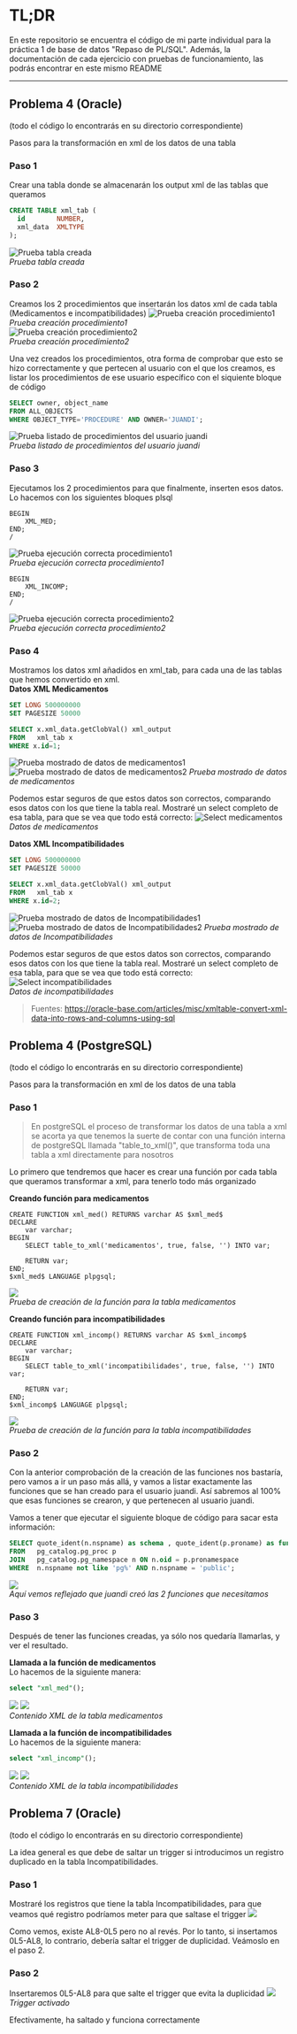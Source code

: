 # TL;DR
En este repositorio se encuentra el código de mi parte individual para la práctica 1 de base de datos "Repaso de PL/SQL".
Además, la documentación de cada ejercicio con pruebas de funcionamiento, las podrás encontrar en este mismo README

---

## Problema 4 (Oracle)
(todo el código lo encontrarás en su directorio correspondiente)

Pasos para la transformación en xml de los datos de una tabla
### Paso 1
Crear una tabla donde se almacenarán los output xml de las tablas que queramos
```sql
CREATE TABLE xml_tab (
  id        NUMBER,
  xml_data  XMLTYPE
);
```
![Prueba tabla creada](https://i.imgur.com/cJv3H1j.png)  
*Prueba tabla creada*

### Paso 2
Creamos los 2 procedimientos que insertarán los datos xml de cada tabla (Medicamentos e incompatibilidades)
![Prueba creación procedimiento1](https://i.imgur.com/1BKCWE7.png)  
*Prueba creación procedimiento1*  
![Prueba creación procedimiento2](https://i.imgur.com/TzTlnmV.png)  
*Prueba creación procedimiento2*

Una vez creados los procedimientos, otra forma de comprobar que esto se hizo correctamente y que pertecen al usuario con el que los creamos, es listar los procedimientos de ese usuario específico con el siquiente bloque de código

```sql
SELECT owner, object_name
FROM ALL_OBJECTS
WHERE OBJECT_TYPE='PROCEDURE' AND OWNER='JUANDI';
```
![Prueba listado de procedimientos del usuario juandi](https://i.imgur.com/oNF2ej1.png)  
*Prueba listado de procedimientos del usuario juandi*

### Paso 3
Ejecutamos los 2 procedimientos para que finalmente, inserten esos datos. Lo hacemos con los siguientes bloques plsql
```plsql
BEGIN
    XML_MED;
END;
/
```
![Prueba ejecución correcta procedimiento1](https://i.imgur.com/XjdME6l.png)  
*Prueba ejecución correcta procedimiento1*

```plsql
BEGIN
    XML_INCOMP;
END;
/
```
![Prueba ejecución correcta procedimiento2](https://i.imgur.com/1OUkObW.png)  
*Prueba ejecución correcta procedimiento2*

### Paso 4
Mostramos los datos xml añadidos en xml_tab, para cada una de las tablas que hemos convertido en xml.  
**Datos XML Medicamentos**

```sql
SET LONG 500000000
SET PAGESIZE 50000

SELECT x.xml_data.getClobVal() xml_output
FROM   xml_tab x
WHERE x.id=1;
```
![Prueba mostrado de datos de medicamentos1](https://i.imgur.com/Le6pQ7s.png)  
![Prueba mostrado de datos de medicamentos2](https://i.imgur.com/WqlaPsT.png)
*Prueba mostrado de datos de medicamentos*

Podemos estar seguros de que estos datos son correctos, comparando esos datos con los que tiene la tabla real. Mostraré un select completo de esa tabla, para que se vea que todo está correcto:
![Select medicamentos](https://i.imgur.com/pZoYfhf.png)
*Datos de medicamentos*

**Datos XML Incompatibilidades**

```sql
SET LONG 500000000
SET PAGESIZE 50000

SELECT x.xml_data.getClobVal() xml_output
FROM   xml_tab x
WHERE x.id=2;
```
![Prueba mostrado de datos de Incompatibilidades1](https://i.imgur.com/peHNz1t.png)
![Prueba mostrado de datos de Incompatibilidades2](https://i.imgur.com/135vXD5.png)
*Prueba mostrado de datos de Incompatibilidades*

Podemos estar seguros de que estos datos son correctos, comparando esos datos con los que tiene la tabla real. Mostraré un select completo de esa tabla, para que se vea que todo está correcto:
![Select incompatibilidades](https://i.imgur.com/G6UlBHQ.png)  
*Datos de incompatibilidades*

> Fuentes: https://oracle-base.com/articles/misc/xmltable-convert-xml-data-into-rows-and-columns-using-sql


## Problema 4 (PostgreSQL)
(todo el código lo encontrarás en su directorio correspondiente)

Pasos para la transformación en xml de los datos de una tabla

### Paso 1
> En postgreSQL el proceso de transformar los datos de una tabla a xml se acorta ya que tenemos la suerte de contar con una función interna de postgreSQL llamada "table_to_xml()", que transforma toda una tabla a xml directamente para nosotros 

Lo primero que tendremos que hacer es crear una función por cada tabla que queramos transformar a xml, para tenerlo todo más organizado

**Creando función para medicamentos**
```plsql
CREATE FUNCTION xml_med() RETURNS varchar AS $xml_med$ 
DECLARE
    var varchar;
BEGIN
    SELECT table_to_xml('medicamentos', true, false, '') INTO var;

    RETURN var;
END;
$xml_med$ LANGUAGE plpgsql;
```
![](https://i.imgur.com/gupk0KC.png)  
*Prueba de creación de la función para la tabla medicamentos*

**Creando función para incompatibilidades**
```plsql
CREATE FUNCTION xml_incomp() RETURNS varchar AS $xml_incomp$ 
DECLARE
    var varchar;
BEGIN
    SELECT table_to_xml('incompatibilidades', true, false, '') INTO var;

    RETURN var;
END;
$xml_incomp$ LANGUAGE plpgsql;
```
![](https://i.imgur.com/HBL5kxA.png)  
*Prueba de creación de la función para la tabla incompatibilidades*

### Paso 2
Con la anterior comprobación de la creación de las funciones nos bastaría, pero vamos a ir un paso más allá, y vamos a listar exactamente las funciones que se han creado para el usuario juandi. Así sabremos al 100% que esas funciones se crearon, y que pertenecen al usuario juandi.

Vamos a tener que ejecutar el siguiente bloque de código para sacar esta información:
```sql
SELECT quote_ident(n.nspname) as schema , quote_ident(p.proname) as function 
FROM   pg_catalog.pg_proc p
JOIN   pg_catalog.pg_namespace n ON n.oid = p.pronamespace 
WHERE  n.nspname not like 'pg%' AND n.nspname = 'public';
```
![](https://i.imgur.com/IacWlwW.png)  
*Aquí vemos reflejado que juandi creó las 2 funciones que necesitamos*

### Paso 3
Después de tener las funciones creadas, ya sólo nos quedaría llamarlas, y ver el resultado.

**Llamada a la función de medicamentos**  
Lo hacemos de la siguiente manera:

```sql
select "xml_med"();
```
![](https://i.imgur.com/DMoV8WN.png)
![](https://i.imgur.com/SNX5Gzl.png)  
*Contenido XML de la tabla medicamentos*

**Llamada a la función de incompatibilidades**  
Lo hacemos de la siguiente manera:

```sql
select "xml_incomp"();
```
![](https://i.imgur.com/Yc3vfSr.png)
![](https://i.imgur.com/LPxoNve.png)  
*Contenido XML de la tabla incompatibilidades*

## Problema 7 (Oracle)
(todo el código lo encontrarás en su directorio correspondiente)

La idea general es que debe de saltar un trigger si introducimos un registro duplicado en la tabla Incompatibilidades.

### Paso 1
Mostraré los registros que tiene la tabla Incompatibilidades, para que veamos qué registro podríamos meter para que saltase el trigger
![](https://i.imgur.com/Ew63Onc.png)

Como vemos, existe AL8-0L5 pero no al revés. Por lo tanto, si insertamos 0L5-AL8, lo contrario, debería saltar el trigger de duplicidad.
Veámoslo en el paso 2.

### Paso 2
Insertaremos 0L5-AL8 para que salte el trigger que evita la duplicidad
![](https://i.imgur.com/5CKqEQj.png)  
*Trigger activado*

Efectivamente, ha saltado y funciona correctamente




